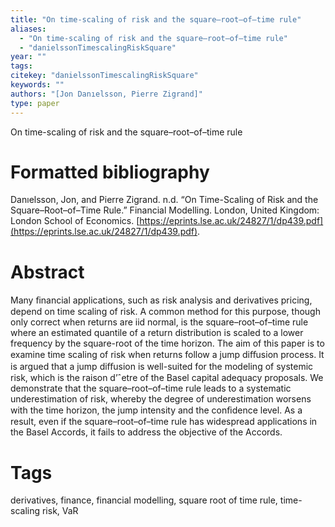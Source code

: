 ```yaml
---
title: "On time-scaling of risk and the square–root–of–time rule"
aliases:
  - "On time-scaling of risk and the square–root–of–time rule"
  - "danielssonTimescalingRiskSquare"
year: ""
tags: 
citekey: "danielssonTimescalingRiskSquare"
keywords: ""
authors: "[Jon Danıelsson, Pierre Zigrand]"
type: paper
---
```

On time-scaling of risk and the square–root–of–time rule

# Formatted bibliography

Danıelsson, Jon, and Pierre Zigrand. n.d. “On Time-Scaling of Risk and the Square–Root–of–Time Rule.” Financial Modelling. London, United Kingdom: London School of Economics. [https://eprints.lse.ac.uk/24827/1/dp439.pdf](https://eprints.lse.ac.uk/24827/1/dp439.pdf).


# Abstract

Many ﬁnancial applications, such as risk analysis and derivatives pricing, depend on time scaling of risk. A common method for this purpose, though only correct when returns are iid normal, is the square–root–of–time rule where an estimated quantile of a return distribution is scaled to a lower frequency by the square-root of the time horizon. The aim of this paper is to examine time scaling of risk when returns follow a jump diﬀusion process. It is argued that a jump diﬀusion is well-suited for the modeling of systemic risk, which is the raison d’ˆetre of the Basel capital adequacy proposals. We demonstrate that the square–root–of–time rule leads to a systematic underestimation of risk, whereby the degree of underestimation worsens with the time horizon, the jump intensity and the conﬁdence level. As a result, even if the square–root–of–time rule has widespread applications in the Basel Accords, it fails to address the objective of the Accords.


# Tags
derivatives, finance, financial modelling, square root of time rule, time-scaling risk, VaR

